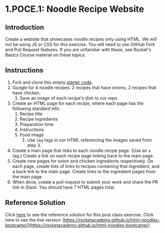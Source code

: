 # 1.POCE.1: Noodle Recipe Website

## Introduction

Create a website that showcases noodle recipes only using HTML. We will not be using JS or CSS for this exercise. You will need to use GitHub Fork and Pull Request features. If you are unfamiliar with these, see Rocket's Basics Course material on these topics.

## Instructions

1. Fork and clone this empty [starter code](https://github.com/rocketacademy/html-noodles-bootcamp).
2. Google for 4 noodle recipes: 2 recipes that have onions, 2 recipes that have chicken.
   1. Save an image of each recipe's dish to our repo
3. Create an HTML page for each recipe, where each page has the following standard info.
   1. Recipe title
   2. Recipe ingredients
   3. Preparation time
   4. Instructions
   5. Food image
      1. Use `img` tags in our HTML referencing the images saved from step 3.
4. Create a main page that links to each noodle recipe page. \(Use an `a` tag.\) Create a link on each recipe page linking back to the main page.
5. Create new pages for onion and chicken ingredients respectively. On each page, create lists of links to recipes containing that ingredient, and a back link to the main page. Create links to the ingredient pages from the main page.
6. When done, create a pull request to submit your work and share the PR link in Slack. You should have 7 HTML pages total.

## Reference Solution

Click [here](https://github.com/rocketacademy/html-noodles-bootcamp/tree/solution) to see the reference solution for this post class exercise. Click here to see the live version: [https://rocketacademy.github.io/html-noodles-bootcamp/](https://rocketacademy.github.io/html-noodles-bootcamp/)
